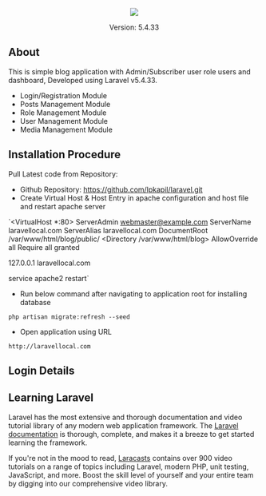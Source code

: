 <p align="center"><img src="https://laravel.com/assets/img/components/logo-laravel.svg"></p>

<p align="center">
Version: 5.4.33
</p>

## About

This is simple blog application with Admin/Subscriber user role users and dashboard, Developed using Laravel v5.4.33. 

- Login/Registration Module
- Posts Management Module
- Role Management Module
- User Management Module
- Media Management Module

## Installation Procedure

Pull Latest code from Repository: 

- Github Repository: https://github.com/lpkapil/laravel.git
- Create Virtual Host & Host Entry in apache configuration and host file and restart apache server

`<VirtualHost *:80>
        ServerAdmin webmaster@example.com
        ServerName laravellocal.com
        ServerAlias laravellocal.com
        DocumentRoot /var/www/html/blog/public/
        <Directory /var/www/html/blog>
                AllowOverride all
                Require all granted
        </Directory>
</VirtualHost>

127.0.0.1 laravellocal.com

service apache2 restart`

- Run below command after navigating to application root for installing database

`php artisan migrate:refresh --seed`

- Open application using URL

`http://laravellocal.com`

## Login Details

## Learning Laravel

Laravel has the most extensive and thorough documentation and video tutorial library of any modern web application framework. The [Laravel documentation](https://laravel.com/docs) is thorough, complete, and makes it a breeze to get started learning the framework.

If you're not in the mood to read, [Laracasts](https://laracasts.com) contains over 900 video tutorials on a range of topics including Laravel, modern PHP, unit testing, JavaScript, and more. Boost the skill level of yourself and your entire team by digging into our comprehensive video library.
